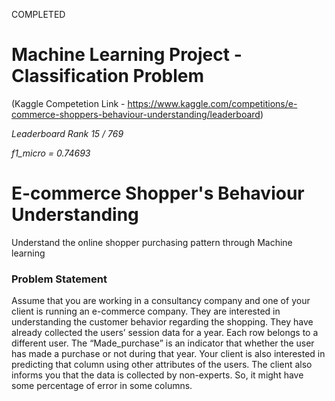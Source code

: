 COMPLETED

# Machine Learning Project - Classification Problem
(Kaggle Competetion Link - https://www.kaggle.com/competitions/e-commerce-shoppers-behaviour-understanding/leaderboard)

*Leaderboard Rank 15 / 769*

*f1_micro = 0.74693*

# E-commerce Shopper's Behaviour Understanding
Understand the online shopper purchasing pattern through Machine learning

### Problem Statement
Assume that you are working in a consultancy company and one of your client is running an e-commerce company. They are interested in understanding the customer behavior regarding the shopping. They have already collected the users’ session data for a year. Each row belongs to a different user. The “Made_purchase” is an indicator that whether the user has made a purchase or not during that year. Your client is also interested in predicting that column using other attributes of the users. The client also informs you that the data is collected by non-experts. So, it might have some percentage of error in some columns.
